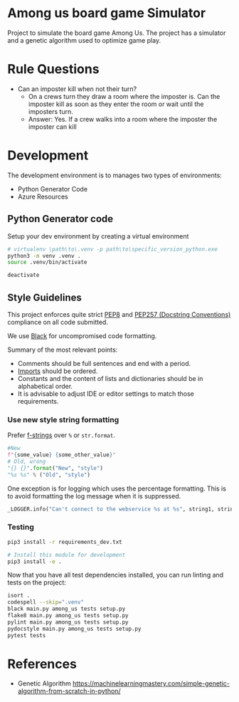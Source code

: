 # Among us board game Simulator

Project to simulate the board game Among Us. The project has a simulator and a genetic algorithm used to optimize game play.

# Rule Questions

- Can an imposter kill when not their turn?
    - On a crews turn they draw a room where the imposter is. Can the imposter kill as soon as they enter the room or wait until the imposters turn.
    - Answer: Yes. If a crew walks into a room where the imposter the imposter can kill 

# Development

The development environment is to manages two types of environments:

- Python Generator Code
- Azure Resources

## Python Generator code

Setup your dev environment by creating a virtual environment

```bash
# virtualenv \path\to\.venv -p path\to\specific_version_python.exe
python3 -m venv .venv .
source .venv/bin/activate

deactivate
```

## Style Guidelines

This project enforces quite strict [PEP8](https://www.python.org/dev/peps/pep-0008/) and [PEP257 (Docstring Conventions)](https://www.python.org/dev/peps/pep-0257/) compliance on all code submitted.

We use [Black](https://github.com/psf/black) for uncompromised code formatting.

Summary of the most relevant points:

- Comments should be full sentences and end with a period.
- [Imports](https://www.python.org/dev/peps/pep-0008/#imports) should be ordered.
- Constants and the content of lists and dictionaries should be in alphabetical order.
- It is advisable to adjust IDE or editor settings to match those requirements.


### Use new style string formatting

Prefer [f-strings](https://docs.python.org/3/reference/lexical_analysis.html#f-strings) over ``%`` or ``str.format``.

```python
#New
f"{some_value} {some_other_value}"
# Old, wrong
"{} {}".format("New", "style")
"%s %s" % ("Old", "style")
```

One exception is for logging which uses the percentage formatting. This is to avoid formatting the log message when it is suppressed.

```python
_LOGGER.info("Can't connect to the webservice %s at %s", string1, string2)
```

### Testing

```bash
pip3 install -r requirements_dev.txt

# Install this module for development
pip3 install -e .
```

Now that you have all test dependencies installed, you can run linting and tests on the project:

```bash
isort .
codespell --skip=".venv"
black main.py among_us tests setup.py
flake8 main.py among_us tests setup.py
pylint main.py among_us tests setup.py
pydocstyle main.py among_us tests setup.py
pytest tests

```

# References
- Genetic Algorithm https://machinelearningmastery.com/simple-genetic-algorithm-from-scratch-in-python/